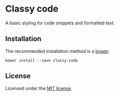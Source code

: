 # Classy code

A basic styling for code snippets and formatted text.

## Installation

The recommended installation method is a [bower](http://bower.io).

```shell
bower install --save classy-code
```

## License

Licensed under the [MIT license](http://mit-license.org/vitalk).

